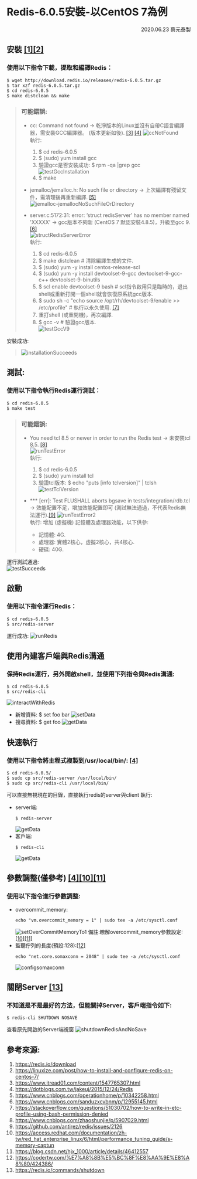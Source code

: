 # Redis-6.0.5安裝-以CentOS 7為例
<p align="right">2020.06.23 蔡元泰製</p> 

## 安裝 [[1]](#[1])[[2]](#[2])
### 使用以下指令下載，提取和編譯Redis：
``` shell
$ wget http://download.redis.io/releases/redis-6.0.5.tar.gz
$ tar xzf redis-6.0.5.tar.gz
$ cd redis-6.0.5
$ make distclean && make
```
> ### 可能錯誤:  
> - cc: Command not found -> 乾淨版本的Linux並沒有自帶C語言編譯器，需安裝GCC編譯器。 (版本更新如後). [[3]](#[3]) [[4]](#[4])
> ![ccNotFound](./redis-6.0.5-install-centOS7_img/ccNotFound.png)  
> 執行:
>   1. $ cd redis-6.0.5
>   2. $ (sudo) yum install gcc 
>   3. 驗證gcc是否安裝成功: $ rpm -qa |grep gcc   
> ![testGccInstallation](./redis-6.0.5-install-centOS7_img/testGccInstallation.png)  
>   4. $ make   
>   
> -  jemalloc/jemalloc.h: No such file or directory -> 上次編譯有殘留文件，需清理後再重新編譯. [[5]](#[5])  
> ![jemalloc-jemallocNoSuchFileOrDirectory](./redis-6.0.5-install-centOS7_img/jemalloc-jemallocNoSuchFileOrDirectory.png)  
>   
> - server.c:5172:31: error: ‘struct redisServer’ has no member named 'XXXXX' -> gcc版本不夠新 (CentOS 7 默認安裝4.8.5)，升級至gcc 9. [[6]](#[6])  
> ![structRedisServerError](./redis-6.0.5-install-centOS7_img/structRedisServerError.png)  
> 執行:
>   1. $ cd redis-6.0.5
>   2. $ make distclean # 清除編譯生成的文件.   
>   3. $ (sudo) yum -y install centos-release-scl
>   4. $ (sudo) yum -y install devtoolset-9-gcc devtoolset-9-gcc-c++ devtoolset-9-binutils
>   5. $ scl enable devtoolset-9 bash # scl指令啟用只是臨時的，退出shell或重新打開一個shell就會恢復原系統gcc版本.
>   6. $ sudo sh -c "echo source /opt/rh/devtoolset-9/enable >> /etc/profile" # 執行以永久使用. [[7]](#[7])
>   7. 重打shell (或重開機)，再次編譯. 
>   8. $ gcc -v  # 驗證gcc版本.   
> ![testGccV9](./redis-6.0.5-install-centOS7_img/testGccV9.png)  

安裝成功:   
> ![installationSucceeds](./redis-6.0.5-install-centOS7_img/installationSucceeds.png)  

## 測試: 
### 使用以下指令執行Redis運行測試：
```shell
$ cd redis-6.0.5
$ make test
```
> ### 可能錯誤:  
> - You need tcl 8.5 or newer in order to run the Redis test -> 未安裝tcl 8.5. [[8]](#[8])  
> ![runTestError](./redis-6.0.5-install-centOS7_img/runTestError.png)  
>   執行:
>   1. $ cd redis-6.0.5
>   2. $ (sudo) yum install tcl   
>   3. 驗證tcl版本: $ echo "puts [info tclversion]" | tclsh   
> ![testTclVersion](./redis-6.0.5-install-centOS7_img/testTclVersion.png)  
>    
> - *** [err]: Test FLUSHALL aborts bgsave in tests/integration/rdb.tcl -> 效能配置不足，增加效能配置即可 (測試無法通過，不代表Redis無法運行).[[9]](#[9])
> ![runTestError2](./redis-6.0.5-install-centOS7_img/runTestError2.png)  
> 執行: 增加 (虛擬機) 記憶體及處理器效能，以下供參:  
>   + 記憶體: 4G.
>   + 處理器: 實體2核心，虛擬2核心，共4核心.
>   + 硬碟: 40G.

運行測試通過:   
![testSucceeds](./redis-6.0.5-install-centOS7_img/testSucceeds.png)  

## 啟動
### 使用以下指令運行Redis：
``` shell
$ cd redis-6.0.5
$ src/redis-server
```
運行成功:
![runRedis](./redis-6.0.5-install-centOS7_img/runRedis.png)  
## 使用內建客戶端與Redis溝通
### 保持Redis運行，另外開啟shell，並使用下列指令與Redis溝通:
``` shell
$ cd redis-6.0.5
$ src/redis-cli
```
![interactWithRedis](./redis-6.0.5-install-centOS7_img/interactWithRedis.png) 
- 新增資料: $ set foo bar
![setData](./redis-6.0.5-install-centOS7_img/setData.png) 
- 搜尋資料: $ get foo
![getData](./redis-6.0.5-install-centOS7_img/getData.png) 

## 快速執行  
### 使用以下指令將主程式複製到/usr/local/bin/: [[4]](#[4])  
``` shell
$ cd redis-6.0.5/
$ sudo cp src/redis-server /usr/local/bin/
$ sudo cp src/redis-cli /usr/local/bin/
```
可以直接無視現在的目錄，直接執行redis的server與client
執行:
- server端:
    ```shell
    $ redis-server
    ```
    ![getData](./redis-6.0.5-install-centOS7_img/runRedisDirectly.png) 
- 客戶端:
  ``` shell
  $ redis-cli
  ```
     ![getData](./redis-6.0.5-install-centOS7_img/interactWithRedisDirectly.png) 

## 參數調整(僅參考) [[4]](#[4])[[10]](#[10])[[11]](#[11])
### 使用以下指令進行參數調整:
- overcommit_memory:
    ``` shell
    echo "vm.overcommit_memory = 1" | sudo tee -a /etc/sysctl.conf
    ```
    ![setOverCommitMemoryTo1](./redis-6.0.5-install-centOS7_img/setOverCommitMemoryTo1.png) 
    備註:瞭解overcommit_memory參數設定:[[10]](#[10])[[11]](#[11])
- 監聽佇列的長度(預設:128):[[12]](#[12])
    ``` shell
    echo "net.core.somaxconn = 2048" | sudo tee -a /etc/sysctl.conf
    ```
    ![configsomaxconn](./redis-6.0.5-install-centOS7_img/configsomaxconn.png) 


## 關閉Server [[13]](#[13])  
### 不知道是不是最好的方法，但能關掉Server，客戶端指令如下:
```shell
$ redis-cli SHUTDOWN NOSAVE
```
查看原先開啟的Server端視窗
     ![shutdownRedisAndNoSave](./redis-6.0.5-install-centOS7_img/shutdownRedisAndNoSave.png) 

## 參考來源:
1. https://redis.io/download <a name='[1]'></a>
2. https://linuxize.com/post/how-to-install-and-configure-redis-on-centos-7/<a name='[2]]'></a>
3. https://www.itread01.com/content/1547765307.html <a name='[3]'></a>
4. https://dotblogs.com.tw/jakeuj/2015/12/24/Redis <a name='[4]'></a>  
5. https://www.cnblogs.com/operationhome/p/10342258.html <a name='[5]'></a>  
6. https://www.cnblogs.com/sanduzxcvbnm/p/12955145.html <a name='[6]'></a> 
7. https://stackoverflow.com/questions/51030702/how-to-write-in-etc-profile-using-bash-permission-denied <a name='[7]'></a> 
8. https://www.cnblogs.com/zhaoshunjie/p/5907029.html <a name='[8]'></a> 
9. https://github.com/antirez/redis/issues/2126 <a name='[9]'></a> 
10. https://access.redhat.com/documentation/zh-tw/red_hat_enterprise_linux/6/html/performance_tuning_guide/s-memory-captun<a name='[10]]'></a> 
11. https://blog.csdn.net/hjx_1000/article/details/46412557<a name='[11]]'></a> 
12. https://codertw.com/%E7%A8%8B%E5%BC%8F%E8%AA%9E%E8%A8%80/424386/<a name='[13]]'></a> 
13. https://redis.io/commands/shutdown<a name='[12]]'></a> 